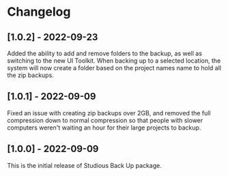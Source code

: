 # Changelog
## [1.0.2] - 2022-09-23

Added the ability to add and remove folders to the backup, as well as switching to the new UI Toolkit. When backing up to a selected location, the system will now create a folder based on the project names name to hold all the zip backups.

## [1.0.1] - 2022-09-09

Fixed an issue with creating zip backups over 2GB, and removed the full compression down to normal compression so that people with slower computers weren't waiting an hour for their large projects to backup.


## [1.0.0] - 2022-09-09

This is the initial release of Studious Back Up package.

